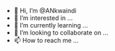 - 👋 Hi, I’m @ANkwaindi
- 👀 I’m interested in ...
- 🌱 I’m currently learning ...
- 💞️ I’m looking to collaborate on ...
- 📫 How to reach me ...

<!---
ANkwaindi/ANkwaindi is a ✨ special ✨ repository because its `README.md` (this file) appears on your GitHub profile.
You can click the Preview link to take a look at your changes.
--->

